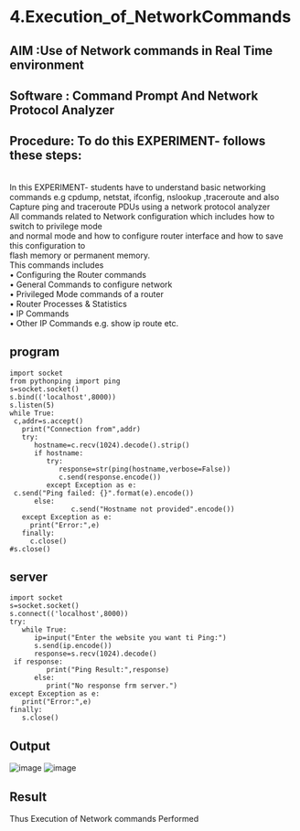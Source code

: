 # 4.Execution_of_NetworkCommands
## AIM :Use of Network commands in Real Time environment
## Software : Command Prompt And Network Protocol Analyzer
## Procedure: To do this EXPERIMENT- follows these steps:
<BR>
In this EXPERIMENT- students have to understand basic networking commands e.g cpdump, netstat, ifconfig, nslookup ,traceroute and also Capture ping and traceroute PDUs using a network protocol analyzer 
<BR>
All commands related to Network configuration which includes how to switch to privilege mode
<BR>
and normal mode and how to configure router interface and how to save this configuration to
<BR>
flash memory or permanent memory.
<BR>
This commands includes
<BR>
• Configuring the Router commands
<BR>
• General Commands to configure network
<BR>
• Privileged Mode commands of a router 
<BR>
• Router Processes & Statistics
<BR>
• IP Commands
<BR>
• Other IP Commands e.g. show ip route etc.
<BR>

## program
```
import socket
from pythonping import ping
s=socket.socket()
s.bind(('localhost',8000))
s.listen(5)
while True:
 c,addr=s.accept()
   print("Connection from",addr)
   try:
      hostname=c.recv(1024).decode().strip()
      if hostname:
         try:
            response=str(ping(hostname,verbose=False))
            c.send(response.encode())
         except Exception as e:
 c.send("Ping failed: {}".format(e).encode())
      else:
               c.send("Hostname not provided".encode())
   except Exception as e:
     print("Error:",e)
   finally:
     c.close() 
#s.close() 
```
## server
```
import socket
s=socket.socket()
s.connect(('localhost',8000))
try:
   while True:
      ip=input("Enter the website you want ti Ping:")
      s.send(ip.encode())
      response=s.recv(1024).decode()
 if response:
         print("Ping Result:",response)
      else:
         print("No response frm server.")
except Exception as e:
   print("Error:",e)
finally:
   s.close()
```

## Output
![image](https://github.com/user-attachments/assets/fde7d1e0-e868-4cbd-9278-639bf4de7355)
![image](https://github.com/user-attachments/assets/01100951-acad-42e2-be91-ed3fc8aaa0cd)


## Result
Thus Execution of Network commands Performed 
